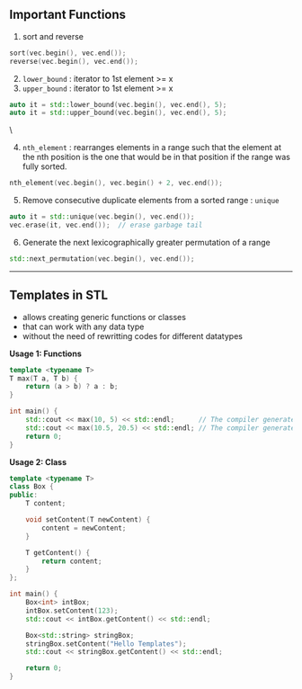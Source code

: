 ## Important Functions

1. sort and reverse
```cpp 
sort(vec.begin(), vec.end());
reverse(vec.begin(), vec.end());
```

2. `lower_bound` : iterator to 1st element >= x
3. `upper_bound` : iterator to 1st element >= x

```cpp
auto it = std::lower_bound(vec.begin(), vec.end(), 5);
auto it = std::upper_bound(vec.begin(), vec.end(), 5);

```

\

4. `nth_element` : rearranges elements in a range such that the element at the nth position is the one that would be in that position if the range was fully sorted.
```cpp
nth_element(vec.begin(), vec.begin() + 2, vec.end());
```

5. Remove consecutive duplicate elements from a sorted range : `unique`
```cpp
auto it = std::unique(vec.begin(), vec.end());
vec.erase(it, vec.end());  // erase garbage tail
```

6. Generate the next lexicographically greater permutation of a range
```cpp
std::next_permutation(vec.begin(), vec.end());
```

---

## Templates in STL

- allows creating generic functions or classes
- that can work with any data type
- without the need of rewritting codes for different datatypes

**Usage 1: Functions**
```cpp
template <typename T>
T max(T a, T b) {
    return (a > b) ? a : b;
}

int main() {
    std::cout << max(10, 5) << std::endl;      // The compiler generates int max(int, int)
    std::cout << max(10.5, 20.5) << std::endl; // The compiler generates double max(double, double)
    return 0;
}
```


**Usage 2: Class**
```cpp
template <typename T>
class Box {
public:
    T content;

    void setContent(T newContent) {
        content = newContent;
    }

    T getContent() {
        return content;
    }
};

int main() {
    Box<int> intBox;
    intBox.setContent(123);
    std::cout << intBox.getContent() << std::endl;

    Box<std::string> stringBox;
    stringBox.setContent("Hello Templates");
    std::cout << stringBox.getContent() << std::endl;

    return 0;
}
```


